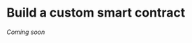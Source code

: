 ﻿---
sidebar_position: 4
---

# Build a custom smart contract

*Coming soon*

<!---

- A step-by-step guide based on a custom example showing unique capabilities of Warden smart contracts. For example, a contract that evaluates intents.

--->